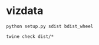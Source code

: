 # vizdata

```commandline
python setup.py sdist bdist_wheel
```

```commandline
twine check dist/*
```